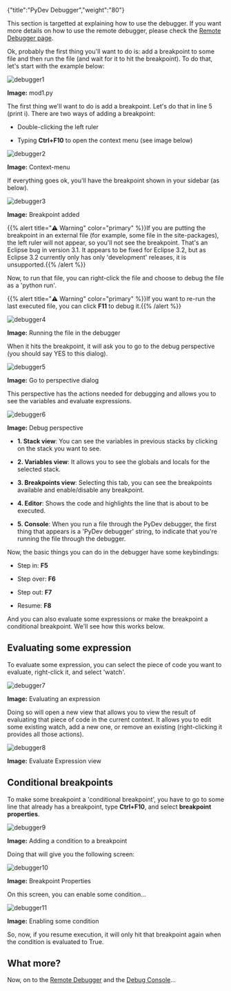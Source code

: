 {"title":"PyDev Debugger","weight":"80"}

This section is targetted at explaining how to use the debugger. If you want more details on how to use the remote debugger, please check the [Remote Debugger page](/docs/appc/Axway_Appcelerator_Studio/Axway_Appcelerator_Studio_Guide/Web_Development/Python_Development/PyDev_Features/PyDev_Remote_Debugger/).

Ok, probably the first thing you'll want to do is: add a breakpoint to some file and then run the file (and wait for it to hit the breakpoint). To do that, let's start with the example below:

![debugger1](/Images/appc/pydev.org/images/debugger/debugger1.png)

**Image:** mod1.py

The first thing we'll want to do is add a breakpoint. Let's do that in line 5 (print i). There are two ways of adding a breakpoint:

* Double-clicking the left ruler

* Typing **Ctrl+F10** to open the context menu (see image below)

![debugger2](/Images/appc/pydev.org/images/debugger/debugger2.png)

**Image:** Context-menu

If everything goes ok, you'll have the breakpoint shown in your sidebar (as below).

![debugger3](/Images/appc/pydev.org/images/debugger/debugger3.png)

**Image:** Breakpoint added

{{% alert title="⚠️ Warning" color="primary" %}}If you are putting the breakpoint in an external file (for example, some file in the site-packages), the left ruler will not appear, so you'll not see the breakpoint. That's an Eclipse bug in version 3.1. It appears to be fixed for Eclipse 3.2, but as Eclipse 3.2 currently only has only 'development' releases, it is unsupported.{{% /alert %}}

Now, to run that file, you can right-click the file and choose to debug the file as a 'python run'.

{{% alert title="⚠️ Warning" color="primary" %}}If you want to re-run the last executed file, you can click **F11** to debug it.{{% /alert %}}

![debugger4](/Images/appc/pydev.org/images/debugger/debugger4.png)

**Image:** Running the file in the debugger

When it hits the breakpoint, it will ask you to go to the debug perspective (you should say YES to this dialog).

![debugger5](/Images/appc/pydev.org/images/debugger/debugger5.png)

**Image:** Go to perspective dialog

This perspective has the actions needed for debugging and allows you to see the variables and evaluate expressions.

![debugger6](/Images/appc/pydev.org/images/debugger/debugger6.png)

**Image:** Debug perspective

* **1\. Stack view**: You can see the variables in previous stacks by clicking on the stack you want to see.

* **2\. Variables view**: It allows you to see the globals and locals for the selected stack.

* **3\. Breakpoints view**: Selecting this tab, you can see the breakpoints available and enable/disable any breakpoint.

* **4\. Editor**: Shows the code and highlights the line that is about to be executed.

* **5\. Console**: When you run a file through the PyDev debugger, the first thing that appears is a 'PyDev debugger' string, to indicate that you're running the file through the debugger.

Now, the basic things you can do in the debugger have some keybindings:

* Step in: **F5**

* Step over: **F6**

* Step out: **F7**

* Resume: **F8**

And you can also evaluate some expressions or make the breakpoint a conditional breakpoint. We'll see how this works below.

## Evaluating some expression

To evaluate some expression, you can select the piece of code you want to evaluate, right-click it, and select 'watch'.

![debugger7](/Images/appc/pydev.org/images/debugger/debugger7.png)

**Image:** Evaluating an expression

Doing so will open a new view that allows you to view the result of evaluating that piece of code in the current context. It allows you to edit some existing watch, add a new one, or remove an existing (right-clicking it provides all those actions).

![debugger8](/Images/appc/pydev.org/images/debugger/debugger8.png)

**Image:** Evaluate Expression view

## Conditional breakpoints

To make some breakpoint a 'conditional breakpoint', you have to go to some line that already has a breakpoint, type **Ctrl+F10**, and select **breakpoint properties**.

![debugger9](/Images/appc/pydev.org/images/debugger/debugger9.png)

**Image:** Adding a condition to a breakpoint

Doing that will give you the following screen:

![debugger10](/Images/appc/pydev.org/images/debugger/debugger10.png)

**Image:** Breakpoint Properties

On this screen, you can enable some condition...

![debugger11](/Images/appc/pydev.org/images/debugger/debugger11.png)

**Image:** Enabling some condition

So, now, if you resume execution, it will only hit that breakpoint again when the condition is evaluated to True.

## What more?

Now, on to the [Remote Debugger](/docs/appc/Axway_Appcelerator_Studio/Axway_Appcelerator_Studio_Guide/Web_Development/Python_Development/PyDev_Features/PyDev_Remote_Debugger/) and the [Debug Console](/docs/appc/Axway_Appcelerator_Studio/Axway_Appcelerator_Studio_Guide/Web_Development/Python_Development/PyDev_Features/PyDev_Debug_Console/)...

